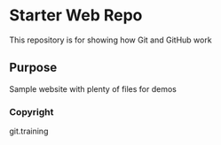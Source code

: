 # Starter Web Repo

This repository is for showing how Git and GitHub work

## Purpose

Sample website with plenty of files for demos

### Copyright

git.training